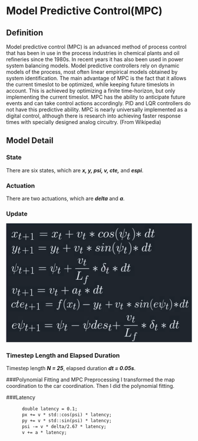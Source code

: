 Model Predictive Control(MPC)
================================

Definition
----------

Model predictive control (MPC) is an advanced method of process control that has been in use in the process industries in chemical plants and oil refineries since the 1980s. In recent years it has also been used in power system balancing models. Model predictive controllers rely on dynamic models of the process, most often linear empirical models obtained by system identification. The main advantage of MPC is the fact that it allows the current timeslot to be optimized, while keeping future timeslots in account. This is achieved by optimizing a finite time-horizon, but only implementing the current timeslot. MPC has the ability to anticipate future events and can take control actions accordingly. PID and LQR controllers do not have this predictive ability. MPC is nearly universally implemented as a digital control, although there is research into achieving faster response times with specially designed analog circuitry. (From Wikipedia)

Model Detail
------------

### State
There are six states, which are ***x, y, psi, v, cte,*** and ***espi***.

### Actuation
There are two actuations, which are ***delta*** and ***a***.

### Update
![](https://github.com/rainbamboooo/MPC-Udacity-Self-Driving-Car-Nanodegree-Term2-project5/raw/master/1.png)

### Timestep Length and Elapsed Duration
Timestep length ***N = 25***, elapsed duration ***dt = 0.05s***.

###Polynomial Fitting and MPC Preprocessing
I transformed the map coordination to the car coordination. Then I did the polynomial fitting.

###Latency

    	  double latency = 0.1;
		  px += v * std::cos(psi) * latency;
		  py += v * std::sin(psi) * latency;
		  psi -= v * delta/2.67 * latency;
		  v += a * latency;
